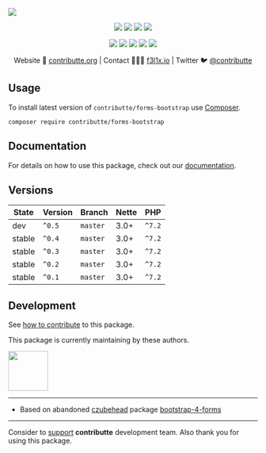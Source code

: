 ![](https://heatbadger.now.sh/github/readme/contributte/forms-bootstrap/)

<p align=center>
  <a href="https://github.com/contributte/forms-bootstrap/actions"><img src="https://github.com/contributte/forms-bootstrap/workflows/build/badge.svg"></a>
  <a href="https://coveralls.io/r/contributte/forms-bootstrap"><img src="https://badgen.net/coveralls/c/github/contributte/forms-bootstrap?cache=300"></a>
  <a href="https://packagist.org/packages/contributte/forms-bootstrap"><img src="https://badgen.net/packagist/dm/contributte/forms-bootstrap"></a>
  <a href="https://packagist.org/packages/contributte/forms-bootstrap"><img src="https://badgen.net/packagist/v/contributte/forms-bootstrap"></a>
</p>
<p align=center>
  <a href="https://packagist.org/packages/contributte/forms-bootstrap"><img src="https://badgen.net/packagist/php/contributte/forms-bootstrap"></a>
  <a href="https://github.com/contributte/forms-bootstrap"><img src="https://badgen.net/github/license/contributte/forms-bootstrap"></a>
  <a href="https://bit.ly/ctteg"><img src="https://badgen.net/badge/support/gitter/cyan"></a>
  <a href="https://bit.ly/cttfo"><img src="https://badgen.net/badge/support/forum/yellow"></a>
  <a href="https://contributte.org/partners.html"><img src="https://badgen.net/badge/sponsor/donations/F96854"></a>
</p>

<p align=center>
Website 🚀 <a href="https://contributte.org">contributte.org</a> | Contact 👨🏻‍💻 <a href="https://f3l1x.io">f3l1x.io</a> | Twitter 🐦 <a href="https://twitter.com/contributte">@contributte</a>
</p>

## Usage

To install latest version of `contributte/forms-bootstrap` use [Composer](https://getcomposer.com).

```
composer require contributte/forms-bootstrap
```

## Documentation

For details on how to use this package, check out our [documentation](.docs).

## Versions

| State       | Version       | Branch   | Nette | PHP     |
|-------------|---------------|----------|-------|---------|
| dev      | `^0.5`        | `master` | 3.0+  | `^7.2`  |
| stable      | `^0.4`        | `master` | 3.0+  | `^7.2`  |
| stable      | `^0.3`        | `master` | 3.0+  | `^7.2`  |
| stable      | `^0.2`        | `master` | 3.0+  | `^7.2`  |
| stable      | `^0.1`        | `master` | 3.0+  | `^7.2`  |

## Development

See [how to contribute](https://contributte.org/contributing.html) to this package.

This package is currently maintaining by these authors.

<a href="https://github.com/dakorpar">
 <img width="80" height="80" src="https://avatars0.githubusercontent.com/u/9303856?v=3&s=80">
</a>

-----


- Based on abandoned [czubehead](https://petrcech.eu) package [bootstrap-4-forms](https://github.com/czubehead/bootstrap-4-forms) 

------
Consider to [support](https://contributte.org/partners.html) **contributte** development team.
Also thank you for using this package.
